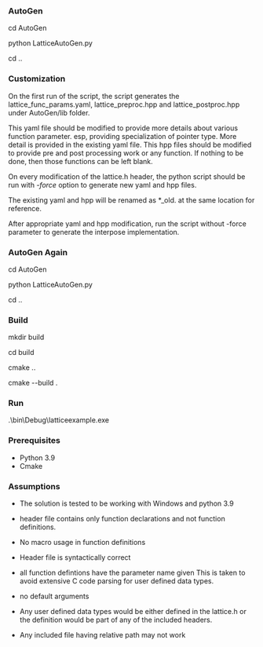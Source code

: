 
### AutoGen

cd AutoGen

python LatticeAutoGen.py <Full path to the header file>

cd ..


### Customization

On the first run of the script, the script generates the lattice_func_params.yaml, lattice_preproc.hpp and lattice_postproc.hpp under AutoGen/lib folder.

This yaml file should be modified to provide more details about various function parameter. esp, providing specialization of pointer type. More detail is provided in the existing yaml file.
This hpp files should be modified to provide pre and post processing work or any function. If nothing to be done, then those functions can be left blank.

On every modification of the lattice.h header, the python script should be run with *-force* option to generate new yaml and hpp files.

The existing yaml and hpp will be renamed as *_old. at the same location for reference.

After appropriate yaml and hpp modification, run the script without -force parameter to generate the interpose implementation.


### AutoGen Again

cd AutoGen

python LatticeAutoGen.py <Full path to the header file>

cd ..


### Build

mkdir build

cd build

cmake ..

cmake --build .


### Run

.\bin\Debug\latticeexample.exe


### Prerequisites

- Python 3.9
- Cmake


### Assumptions

- The solution is tested to be working with Windows and python 3.9

- header file contains only function declarations and not function definitions.

- No macro usage in function definitions

- Header file is syntactically correct

- all function defintions have the parameter name given
    This is taken to avoid extensive C code parsing for user defined data types.
    
- no default arguments

- Any user defined data types would be either defined in the lattice.h or the definition would be part of any of the included headers.

- Any included file having relative path may not work

